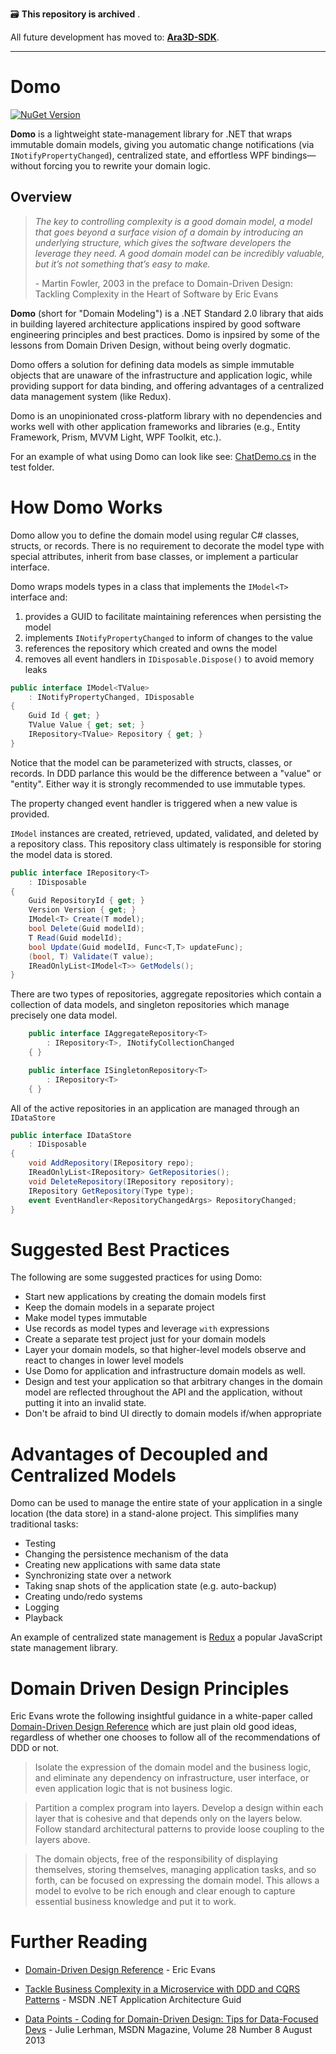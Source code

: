 🗃️ **This repository is archived** .

All future development has moved to: **[Ara3D-SDK](https://github.com/ara3d/ara3d-sdk)**.

---

#  Domo 

[![NuGet Version](https://img.shields.io/nuget/v/Ara3D.Domo)](https://www.nuget.org/packages/Ara3D.Domo)

**Domo** is a lightweight state-management library for .NET that wraps immutable domain models, giving you automatic change notifications 
(via `INotifyPropertyChanged`), centralized state, and effortless WPF bindings—without forcing you to rewrite your domain logic.

## Overview 

> <i>The key to controlling complexity is a good domain model, a model that goes 
beyond a surface vision of a domain by introducing an underlying structure, which 
gives the software developers the leverage they need. A good domain model can be
incredibly valuable, but it’s not something that’s easy to make.</i> <p>- Martin Fowler, 
2003 in the preface to Domain-Driven Design: Tackling Complexity in the Heart of 
Software by Eric Evans

**Domo** (short for "Domain Modeling") is a .NET Standard 2.0 library that aids in 
building layered architecture applications inspired by good software engineering 
principles and best practices. Domo is inpsired by some of the lessons from 
Domain Driven Design, without being overly dogmatic.

Domo offers a solution for defining data models as simple immutable objects 
that are unaware of the infrastructure and application logic, while providing 
support for data binding, and offering advantages of a centralized data management 
system (like Redux).
 
Domo is an unopinionated cross-platform library with no dependencies and works 
well with other application frameworks and libraries (e.g., Entity Framework, 
Prism, MVVM Light, WPF Toolkit, etc.).

For an example of what using Domo can look like see: 
[ChatDemo.cs](https://github.com/vimaec/domo/blob/main/Domo.Tests/ChatDemo.cs) in the test folder. 

# How Domo Works 

Domo allow you to define the domain model using regular C# classes, structs, or records. 
There is no requirement to decorate the model type with special attributes, inherit from 
base classes, or implement a particular interface. 
 
Domo wraps models types in a class that implements the `IModel<T>` interface and:

1. provides a GUID to facilitate maintaining references when persisting the model
1. implements `INotifyPropertyChanged` to inform of changes to the value
1. references the repository which created and owns the model
1. removes all event handlers in `IDisposable.Dispose()` to avoid memory leaks

```csharp
public interface IModel<TValue> 
    : INotifyPropertyChanged, IDisposable
{
    Guid Id { get; }
    TValue Value { get; set; }
    IRepository<TValue> Repository { get; }
}
```

 Notice that the model can be parameterized with structs, classes, or records. In DDD 
 parlance this would be the difference between a "value" or "entity". Either way it is 
 strongly recommended to use immutable types. 
 
 The property changed event handler is triggered when a new value is provided. 

`IModel` instances are created, retrieved, updated, validated, and deleted by a 
repository class. This repository class ultimately is responsible for storing the 
model data is stored. 

```csharp
public interface IRepository<T>
    : IDisposable
{
    Guid RepositoryId { get; }
    Version Version { get; }
    IModel<T> Create(T model);
    bool Delete(Guid modelId);
    T Read(Guid modelId);
    bool Update(Guid modelId, Func<T,T> updateFunc);
    (bool, T) Validate(T value);
    IReadOnlyList<IModel<T>> GetModels();
}
```

There are two types of repositories, aggregate repositories which contain a collection 
of data models, and singleton repositories which manage precisely one data model.

```csharp
    public interface IAggregateRepository<T> 
        : IRepository<T>, INotifyCollectionChanged
    { }

    public interface ISingletonRepository<T> 
        : IRepository<T>
    { }
```

All of the active repositories in an application are managed through an `IDataStore`

```csharp
public interface IDataStore
    : IDisposable
{
    void AddRepository(IRepository repo);
    IReadOnlyList<IRepository> GetRepositories();
    void DeleteRepository(IRepository repository);
    IRepository GetRepository(Type type);   
    event EventHandler<RepositoryChangedArgs> RepositoryChanged;
}
```

# Suggested Best Practices 

The following are some suggested practices for using  Domo: 

* Start new applications by creating the domain models first
* Keep the domain models in a separate project
* Make model types immutable
* Use records as model types and leverage `with` expressions
* Create a separate test project just for your domain models
* Layer your domain models, so that higher-level models observe and react to changes in lower level models
* Use Domo for application and infrastructure domain models as well. 
* Design and test your application so that arbitrary changes in the domain model are reflected throughout the API and the application, without putting it into an invalid state. 
* Don't be afraid to bind UI directly to domain models if/when appropriate

# Advantages of Decoupled and Centralized Models

Domo can be used to manage the entire state of your application in a single location (the data store) in a stand-alone project. This simplifies many traditional tasks:

* Testing 
* Changing the persistence mechanism of the data 
* Creating new applications with same data state
* Synchronizing state over a network 
* Taking snap shots of the application state (e.g. auto-backup)
* Creating undo/redo systems
* Logging 
* Playback 

An example of centralized state management is [Redux](https://redux.js.org/) a popular 
JavaScript state management library.

# Domain Driven Design Principles

Eric Evans wrote the following insightful guidance in a white-paper called 
[Domain-Driven Design Reference](https://www.domainlanguage.com/wp-content/uploads/2016/05/DDD_Reference_2015-03.pdf) 
which are just plain old good ideas, regardless of whether one chooses to follow all of 
the recommendations of DDD or not. 

> Isolate the expression of the domain model and the business logic, and eliminate any 
dependency on infrastructure, user interface, or even application logic that is not 
business logic. 

> Partition a complex program into layers. Develop a design within each layer that is 
cohesive and that depends only on the layers below. Follow standard architectural patterns 
to provide loose coupling to the layers above. 

> The domain objects, free of the responsibility of displaying themselves, storing 
themselves, managing application tasks, and so forth, can be focused on expressing the 
domain model. This allows a model to evolve to be rich enough and clear enough to capture 
essential business knowledge and put it to work. 

# Further Reading

* [Domain-Driven Design Reference](https://www.domainlanguage.com/wp-content/uploads/2016/05/DDD_Reference_2015-03.pdf) - Eric Evans

* [Tackle Business Complexity in a Microservice with DDD and CQRS Patterns](https://docs.microsoft.com/en-us/dotnet/architecture/microservices/microservice-ddd-cqrs-patterns/) - MSDN .NET Application Architecture Guid

* [Data Points - Coding for Domain-Driven Design: Tips for Data-Focused Devs](https://docs.microsoft.com/en-us/archive/msdn-magazine/2013/august/data-points-coding-for-domain-driven-design-tips-for-data-focused-devs) - Julie Lerhman, MSDN Magazine, Volume 28 Number 8 August 2013






